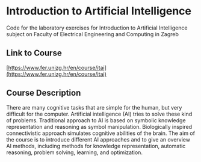 # Introduction to Artificial Intelligence
Code for  the laboratory exercises for Introduction to Artificial Intelligence subject on Faculty of Electrical Engineering and Computing in Zagreb

## Link to Course
[https://www.fer.unizg.hr/en/course/itai](https://www.fer.unizg.hr/en/course/itai)

## Course Description
There are many cognitive tasks that are simple for the human, but very difficult for the computer. Artificial intelligence (AI) tries to solve these kind of problems. Traditional approach to AI is based on symbolic knowledge representation and reasoning as symbol manipulation. Biologically inspired connectivistic approach simulates cognitive abilities of the brain. The aim of the course is to introduce different AI approaches and to give an overview AI methods, including methods for knowledge representation, automatic reasoning, problem solving, learning, and optimization.
